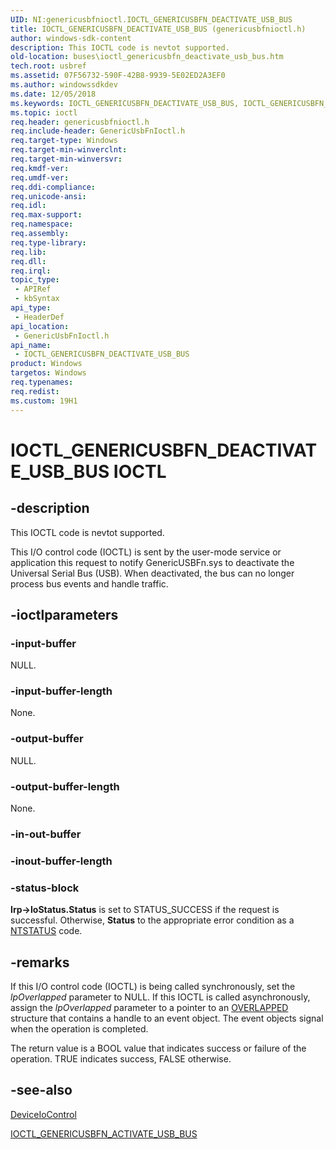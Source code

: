 ```yaml
---
UID: NI:genericusbfnioctl.IOCTL_GENERICUSBFN_DEACTIVATE_USB_BUS
title: IOCTL_GENERICUSBFN_DEACTIVATE_USB_BUS (genericusbfnioctl.h)
author: windows-sdk-content
description: This IOCTL code is nevtot supported.
old-location: buses\ioctl_genericusbfn_deactivate_usb_bus.htm
tech.root: usbref
ms.assetid: 07F56732-590F-42B8-9939-5E02ED2A3EF0
ms.author: windowssdkdev
ms.date: 12/05/2018
ms.keywords: IOCTL_GENERICUSBFN_DEACTIVATE_USB_BUS, IOCTL_GENERICUSBFN_DEACTIVATE_USB_BUS control, IOCTL_GENERICUSBFN_DEACTIVATE_USB_BUS control code [Buses], buses.ioctl_genericusbfn_deactivate_usb_bus, genericusbfnioctl/IOCTL_GENERICUSBFN_DEACTIVATE_USB_BUS
ms.topic: ioctl
req.header: genericusbfnioctl.h
req.include-header: GenericUsbFnIoctl.h
req.target-type: Windows
req.target-min-winverclnt: 
req.target-min-winversvr: 
req.kmdf-ver: 
req.umdf-ver: 
req.ddi-compliance: 
req.unicode-ansi: 
req.idl: 
req.max-support: 
req.namespace: 
req.assembly: 
req.type-library: 
req.lib: 
req.dll: 
req.irql: 
topic_type:
 - APIRef
 - kbSyntax
api_type:
 - HeaderDef
api_location:
 - GenericUsbFnIoctl.h
api_name:
 - IOCTL_GENERICUSBFN_DEACTIVATE_USB_BUS
product: Windows
targetos: Windows
req.typenames: 
req.redist: 
ms.custom: 19H1
---
```


# IOCTL_GENERICUSBFN_DEACTIVATE_USB_BUS IOCTL


## -description


This IOCTL code is nevtot supported.

This I/O control code (IOCTL) is sent by the user-mode service or application  this request to notify GenericUSBFn.sys to deactivate the Universal Serial Bus (USB). When deactivated, the bus can no longer process bus events and handle traffic. 


## -ioctlparameters




### -input-buffer

NULL.


### -input-buffer-length

None.


### -output-buffer

NULL.


### -output-buffer-length

None.


### -in-out-buffer



<text></text>




### -inout-buffer-length



<text></text>




### -status-block

<b>Irp-&gt;IoStatus.Status</b> is set to STATUS_SUCCESS if the request is successful. Otherwise, <b>Status</b> to the appropriate error condition as a <a href="https://msdn.microsoft.com/7792201b-63bb-4db5-803d-2af02893d505">NTSTATUS</a> code. 


## -remarks



If this I/O control code (IOCTL) is being called synchronously, set the <i>lpOverlapped</i> parameter to NULL. If this IOCTL is called asynchronously, assign the <i>lpOverlapped</i> parameter to a pointer to an <a href="https://msdn.microsoft.com/5037f6b9-e316-483b-a8e2-b58d2587ebd9">OVERLAPPED</a> structure that contains a handle to an event object. The event objects signal when the operation is completed.

The return value is a BOOL value that indicates success or failure of the operation. TRUE indicates success, FALSE otherwise.




## -see-also




<a href="https://msdn.microsoft.com/1d35c087-6672-4fc6-baa1-a886dd9d3878">DeviceIoControl</a>



<a href="https://msdn.microsoft.com/A8CE2698-B2EF-409A-8251-7419F76D47BC">IOCTL_GENERICUSBFN_ACTIVATE_USB_BUS</a>
 

 

